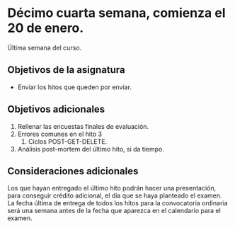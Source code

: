 # Décimo cuarta semana, comienza el 20 de enero.

Última semana del curso.

## Objetivos de la asignatura

* Enviar los hitos que queden por enviar.


## Objetivos adicionales

1. Rellenar las encuestas finales de evaluación.
1. Errores comunes en el hito 3
   1. Ciclos POST-GET-DELETE.
1. Análisis post-mortem del último hito, si da tiempo.


## Consideraciones adicionales

Los que hayan entregado el último hito podrán hacer una presentación, para conseguir crédito adicional, el día que se haya planteado el examen. La fecha última de entrega de todos los hitos para la convocatoria ordinaria será una semana antes de la fecha que aparezca en el calendario para el examen.

